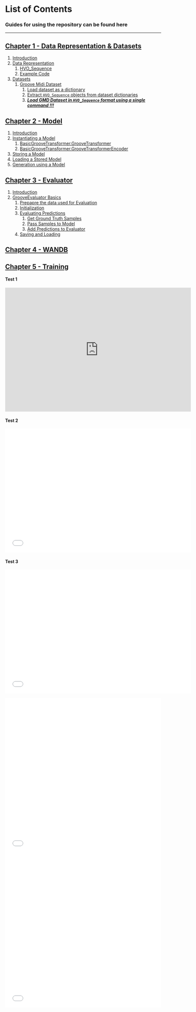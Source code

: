 
# List of Contents
### Guides for using the repository can be found here

---

[Chapter 1 - Data Representation & Datasets](https://github.com/behzadhaki/VariationalMonotonicGrooveTransformer/tree/main/documentation/chapter1_Data/README.md) 
---
1. [Introduction](https://github.com/behzadhaki/VariationalMonotonicGrooveTransformer/blob/main/documentation/chapter1_Data/README.md#1-introduction-)
2. [Data Representation](https://github.com/behzadhaki/VariationalMonotonicGrooveTransformer/blob/main/documentation/chapter1_Data/README.md#2-data-representation-)
   1. [HVO_Sequence](https://github.com/behzadhaki/VariationalMonotonicGrooveTransformer/blob/main/documentation/chapter1_Data/README.md#21-hvo_sequence-)
   2. [Example Code](https://github.com/behzadhaki/VariationalMonotonicGrooveTransformer/blob/main/documentation/chapter1_Data/README.md#22-example-code-)
3. [Datasets](https://github.com/behzadhaki/VariationalMonotonicGrooveTransformer/blob/main/documentation/chapter1_Data/README.md#3-datasets-)
   1. [Groove Midi Dataset](https://github.com/behzadhaki/VariationalMonotonicGrooveTransformer/blob/main/documentation/chapter1_Data/README.md#31-groove-midi-dataset-)
      1. [Load dataset as a dictionary](https://github.com/behzadhaki/VariationalMonotonicGrooveTransformer/blob/main/documentation/chapter1_Data/README.md#311-load-dataset-as-a-dictionary-)
      2. [Extract `HVO_Sequence` objects from dataset dictionaries](https://github.com/behzadhaki/VariationalMonotonicGrooveTransformer/blob/main/documentation/chapter1_Data/README.md#312-extract-hvo_sequence-objects-from-dataset-dictionaries-above--)
      3. [**_Load GMD Dataset in `HVO_Sequence` format using a single command !!!_**](https://github.com/behzadhaki/VariationalMonotonicGrooveTransformer/blob/main/documentation/chapter1_Data/README.md#313-load-gmd-dataset-in-hvo_sequence-format-using-a-single-command---)


[Chapter 2 - Model](https://github.com/behzadhaki/VariationalMonotonicGrooveTransformer/tree/main/documentation/chapter2_Model/README.md)
----

1. [Introduction](https://github.com/behzadhaki/VariationalMonotonicGrooveTransformer/blob/main/documentation/chapter2_Model/README.md#1-introduction-)
2. [Instantiating a Model](https://github.com/behzadhaki/VariationalMonotonicGrooveTransformer/blob/main/documentation/chapter2_Model/README.md#2-instantiating-a-model-)
   1. [BasicGrooveTransformer.GrooveTransformer](https://github.com/behzadhaki/VariationalMonotonicGrooveTransformer/blob/main/documentation/chapter2_Model/README.md#2i-basicgroovetransformergroovetransformer--)
   2. [BasicGrooveTransformer.GrooveTransformerEncoder](https://github.com/behzadhaki/VariationalMonotonicGrooveTransformer/blob/main/documentation/chapter2_Model/README.md#2ii-basicgroovetransformergroovetransformerencoder-)
3. [Storing a Model](https://github.com/behzadhaki/VariationalMonotonicGrooveTransformer/blob/main/documentation/chapter2_Model/README.md#3-storing-a-model-)
4. [Loading a Stored Model](https://github.com/behzadhaki/VariationalMonotonicGrooveTransformer/blob/main/documentation/chapter2_Model/README.md#4-loading-a-stored-model-)
5. [Generation using a Model](https://github.com/behzadhaki/VariationalMonotonicGrooveTransformer/blob/main/documentation/chapter2_Model/README.md#5-generation-using-a-model-)


[Chapter 3 - Evaluator](https://github.com/behzadhaki/VariationalMonotonicGrooveTransformer/tree/main/documentation/chapter3_Evaluator/README.md)
----
1. [Introduction](#1)
2. [GrooveEvaluator Basics](https://github.com/behzadhaki/VariationalMonotonicGrooveTransformer/blob/main/documentation/chapter3_Evaluator/1_basics.md#2-grooveevaluator-basics-)
   1. [Prepapre the data used for Evaluation](https://github.com/behzadhaki/VariationalMonotonicGrooveTransformer/blob/main/documentation/chapter3_Evaluator/1_basics.md#21-prepapre-the-data-used-for-evaluation-)
   2. [Initialization](https://github.com/behzadhaki/VariationalMonotonicGrooveTransformer/blob/main/documentation/chapter3_Evaluator/1_basics.md#22-initialization-)
   3. [Evaluating Predictions](https://github.com/behzadhaki/VariationalMonotonicGrooveTransformer/blob/main/documentation/chapter3_Evaluator/1_basics.md#23-preparing-predictions-)
      1. [Get Ground Truth Samples](https://github.com/behzadhaki/VariationalMonotonicGrooveTransformer/blob/main/documentation/chapter3_Evaluator/1_basics.md#231-get-ground-truth-samples--)
      2. [Pass Samples to Model](https://github.com/behzadhaki/VariationalMonotonicGrooveTransformer/blob/main/documentation/chapter3_Evaluator/1_basics.md#232-pass-samples-to-model-)
      3. [Add Predictions to Evaluator](https://github.com/behzadhaki/VariationalMonotonicGrooveTransformer/blob/main/documentation/chapter3_Evaluator/1_basics.md#233-add-predictions-to-evaluator-)
   4. [Saving and Loading](https://github.com/behzadhaki/VariationalMonotonicGrooveTransformer/blob/main/documentation/chapter3_Evaluator/1_basics.md#24-saving-and-loading-) 

[Chapter 4 - WANDB](https://github.com/behzadhaki/VariationalMonotonicGrooveTransformer/tree/main/documentation/chapter4_WANDB/README.md)
----

[Chapter 5 - Training](https://github.com/behzadhaki/VariationalMonotonicGrooveTransformer/tree/main/documentation/chapter5_Training/README.md)
----

#### Test 1

<embed type="text/html" src="https://github.com/behzadhaki/VariationalMonotonicGrooveTransformer/blob/main/testers/evaluator/misc/offset_plots.html" width="600" height="400"></embed>

#### Test 2

<embed type="text/html" src="offset_plots.html" width="600" height="400"></embed>


#### Test 3


<embed type="text/html" src="../../testers/evaluator/misc/offset_plots.html" width="600" height="400"></embed>


<div id="code-element">
<iframe src="offset_plots.html"
    sandbox="allow-same-origin allow-scripts"
    width="100%"
    height="500"
    scrolling="no"
    seamless="seamless"
    frameborder="0">
</iframe></div>

<iframe src="offset_plots.html"
    sandbox="allow-same-origin allow-scripts"
    width="100%"
    height="500"
    scrolling="no"
    seamless="seamless"
    frameborder="0">
</iframe>